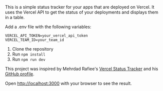 This is a simple status tracker for your apps that are deployed on Vercel. It uses the Vercel API to get the status of your deployments and displays them in a table.

Add a .env file with the following variables:

```
VERCEL_API_TOKEN=your_vercel_api_token
VERCEL_TEAM_ID=your_team_id
```

1. Clone the repository
2. Run `npm install`
3. Run `npm run dev`

This project was inspired by Mehrdad Rafiee's [Vercel Status Tracker](https://github.com/mehrdadrafiee/vercel-status-tracker) and his [GitHub profile](https://github.com/mehrdadrafiee).

Open [http://localhost:3000](http://localhost:3000) with your browser to see the result.